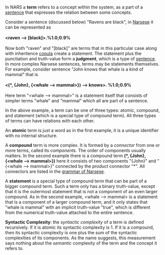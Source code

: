 In NARS a **term** refers to a concept within the system, as a part of a [sentence](https://github.com/opennars/opennars/wiki/Sentence:-types,-format) that expresses the relation between some concepts. 

Consider a sentence (discussed below) "Ravens are black", in [Narsese](https://github.com/opennars/opennars/wiki/Narsese-Grammar-(Input-Output-Format)) it can be represented as <br/><br/>**<raven --> [black]>.%1.0;0.9%**<br/><br/>
Now both "raven" and "[black]" are terms that in this particular case along with inheritence [copula](https://github.com/opennars/opennars/wiki/Narsese-symbol-list-(ASCII-version-)) create a statement. The statement  plus the punctiation and truth-value form a **judgment**, which is a type of [sentence](https://github.com/opennars/opennars/wiki/Sentence:-types,-format). In more complex Narsese sentences, terms may be statements themselves. For example, consider sentence "John knows that whale is a kind of mammal" that is <br/><br/>**<(*, {John}, {<whale --> mammal>}) --> knows>. %1.0;0.9%**<br/><br/> Here term "<whale --> mammal>" is a statement itself that consists of simpler terms "whale" and "mammal" which all are part of a sentence. 

In the above example, a term can be one of three types: atomic, compound, and statement (which is a special type of compound term). All three types of terms can have relations with each other. 

An **atomic** term is just a word as in the first example, it is a unique identifier with no internal structure. 

A **compound** term is more complex. It is formed by a _connector_ from one or more terms, called its _components_. The order of components usually matters. In the second example there is a compound term **(\*, {John},{<whale --> mammal>})** here it consists of two components "{John}" and "{<whale --> mammal>}" connected by the _product_ connector "*". All connectors are listed in the [grammar of Narsese](https://github.com/opennars/opennars/wiki/Narsese-Grammar-(Input-Output-Format)).

A **statement** is a special type of compound term that can be part of a bigger compound term. Such a term only has a binary truth-value, except that it is the outermost statement that is not a component of an even larger compound. As in the second example, <whale --> mammal> is a statement that is a component of a larger compound term, and it only states that "whale is mammal" with an implicit truth-value "true", which is different from the numerical truth-value attached to the entire sentence. 

**Syntactic Complexity**: the _syntactic complexity_ of a term is defined recursively. If it is atomic its syntactic complexity is 1. If it is a compound, then its syntactic complexity is one plus the sum of the syntactic complexities of its components. As the name suggests, this measurement says nothing about the _semantic_ complexity of the term and the concept it refers to.
